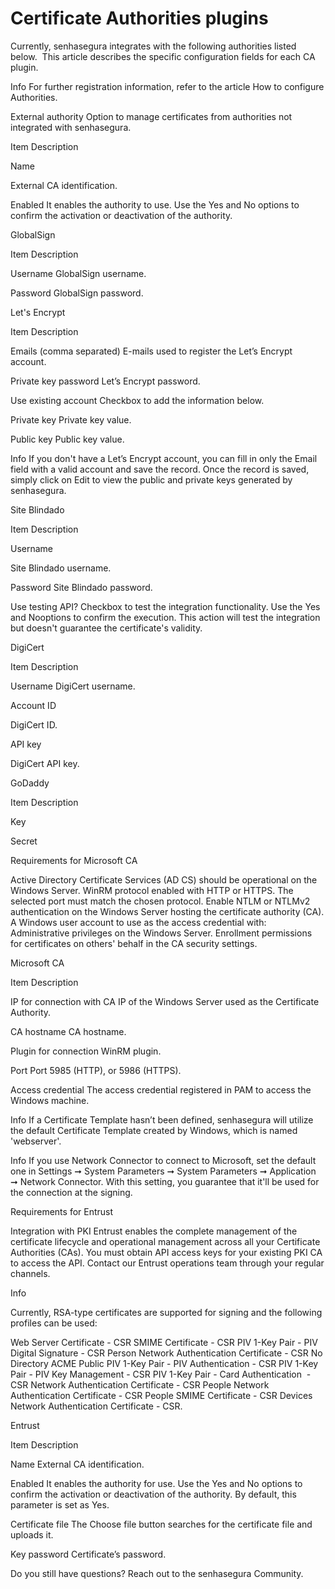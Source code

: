 # Certificate Authorities plugins 

Currently, senhasegura integrates with the following authorities listed below. 
This article describes the specific configuration fields for each CA plugin.

Info
For further registration information, refer to the article How to configure Authorities.

External authority
Option to manage certificates from authorities not integrated with senhasegura.



Item
Description


Name

External CA identification.



Enabled
It enables the authority to use. Use the Yes and
                No options to confirm the activation or deactivation of the authority.




GlobalSign



Item
Description


Username
GlobalSign username.


Password
GlobalSign password.




Let's Encrypt



Item
Description


Emails (comma separated)
E-mails used to register the Let’s Encrypt account.


Private key password
Let’s Encrypt password.


Use existing account
Checkbox to add the information below.


Private key
Private key value.


Public key
Public key value.




Info
If you don't have a Let’s Encrypt account, you can fill in only the Email
        field with a valid account and save the record. Once the record is saved, simply click on Edit
        to view the public and private keys generated by senhasegura.


Site Blindado



Item
Description


Username

Site Blindado username.



Password
Site Blindado password.


Use testing API?
Checkbox to test the integration functionality. Use the Yes
                and Nooptions
                to confirm the execution. This action will test the integration but doesn't guarantee the certificate's
                validity.




DigiCert



Item
Description


Username
DigiCert username.


Account
                    ID

DigiCert ID.


API key

DigiCert API key.





GoDaddy



Item
Description


Key



Secret





Requirements for Microsoft CA

Active Directory Certificate Services (AD CS) should be operational on the Windows Server.
WinRM protocol enabled with HTTP or HTTPS. The selected port must match the chosen protocol.
Enable NTLM or NTLMv2 authentication on the Windows Server hosting the certificate authority (CA).
A Windows user account to use as the access credential with:
Administrative privileges on the Windows Server.
Enrollment permissions for certificates on others' behalf in the CA security settings.



Microsoft CA



Item
Description


IP for connection with CA
IP of the Windows Server used as the Certificate Authority.


CA hostname
CA hostname.


Plugin for connection
WinRM plugin.


Port
Port 5985 (HTTP), or 5986 (HTTPS).


Access credential
The access credential registered in PAM to access the Windows machine.




Info
If a Certificate Template hasn’t been defined, senhasegura will utilize the default Certificate
        Template created by Windows, which is named 'webserver'.


Info
If you use Network Connector to connect to Microsoft, set the default one in Settings ➞
            System Parameters ➞ System Parameters ➞ Application ➞ Network Connector. With this setting, you
        guarantee that it'll be used for the connection at the signing.


Requirements for Entrust 

Integration with PKI Entrust enables the complete management of the certificate lifecycle and operational
        management across all your Certificate Authorities (CAs).
You must obtain API access keys for your existing PKI CA to access the API. Contact our Entrust operations team
        through your regular channels.


Info

Currently, RSA-type certificates are supported for signing and the following profiles can be used: 

Web Server Certificate - CSR
SMIME Certificate - CSR
PIV 1-Key Pair - PIV Digital Signature - CSR
Person Network Authentication Certificate - CSR No Directory
ACME Public
PIV 1-Key Pair - PIV Authentication - CSR
PIV 1-Key Pair - PIV Key Management - CSR
PIV 1-Key Pair - Card Authentication  - CSR
Network Authentication Certificate - CSR
People Network Authentication Certificate - CSR
People SMIME Certificate - CSR
Devices Network Authentication Certificate - CSR.



Entrust



Item
Description


Name
External CA identification.


Enabled
It enables the authority for use. Use the Yes and
                No options to confirm the activation or deactivation of the authority. By default, this
                parameter is set as Yes.


Certificate file
The Choose file button searches for the certificate file and
                uploads it.


Key password
Certificate’s password.





Do you still have questions? Reach out to the senhasegura Community.